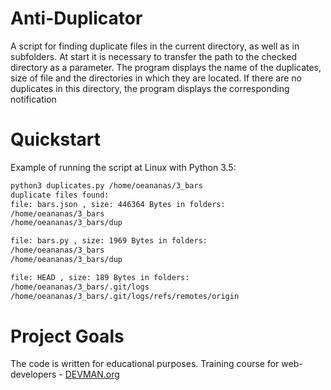 # Anti-Duplicator

A script for finding duplicate files in the current directory, as well as in subfolders. At start it is necessary to transfer the path to the checked directory as a parameter.
The program displays the name of the duplicates, size of file and the directories in which they are located.
If there are no duplicates in this directory, the program displays the corresponding notification

# Quickstart

Example of running the script at Linux with Python 3.5:
```bash
python3 duplicates.py /home/oeananas/3_bars
duplicate files found:
file: bars.json , size: 446364 Bytes in folders:
/home/oeananas/3_bars
/home/oeananas/3_bars/dup

file: bars.py , size: 1969 Bytes in folders:
/home/oeananas/3_bars
/home/oeananas/3_bars/dup

file: HEAD , size: 189 Bytes in folders:
/home/oeananas/3_bars/.git/logs
/home/oeananas/3_bars/.git/logs/refs/remotes/origin

```

# Project Goals

The code is written for educational purposes. Training course for web-developers - [DEVMAN.org](https://devman.org)
